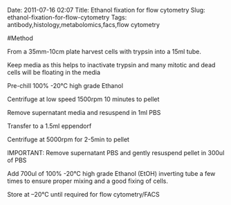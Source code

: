 Date: 2011-07-16 02:07
Title: Ethanol fixation for flow cytometry
Slug: ethanol-fixation-for-flow-cytometry
Tags: antibody,histology,metabolomics,facs,flow cytometry





#Method

From a 35mm-10cm plate harvest cells with trypsin into a 15ml tube.

Keep media as this helps to inactivate trypsin and many mitotic and dead cells will be floating in the media



Pre-chill  100% -20°C high grade Ethanol



Centrifuge at low speed 1500rpm 10 minutes to pellet



Remove supernatant media and resuspend in 1ml PBS



Transfer to a 1.5ml eppendorf



Centrifuge at 5000rpm for 2-5min to pellet



IMPORTANT: Remove supernatant PBS and gently resuspend pellet in 300ul of PBS



Add 700ul of 100% -20°C high grade Ethanol (EtOH) inverting tube a few times to ensure proper mixing and a good fixing of cells.



Store at –20°C until required for flow cytometry/FACS




